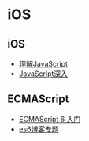 # iOS
## iOS 
- [理解JavaScript](http://www.cnblogs.com/fool/category/264215.html)
- [JavaScript深入](https://github.com/mqyqingfeng/Blog)
## ECMAScript
- [ECMAScript 6 入门](http://es6.ruanyifeng.com/)
- [es6博客专题](http://blog.csdn.net/qq_30100043/article/category/6522874)






